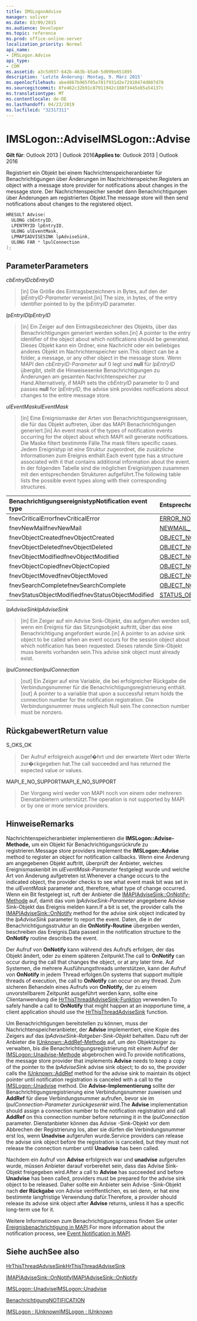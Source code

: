 ```yaml
---
title: IMSLogonAdvise
manager: soliver
ms.date: 03/09/2015
ms.audience: Developer
ms.topic: reference
ms.prod: office-online-server
localization_priority: Normal
api_name:
- IMSLogon.Advise
api_type:
- COM
ms.assetid: a3c5d937-642b-463b-b5a0-5d099e651895
description: 'Letzte Änderung: Montag, 9. März 2015'
ms.openlocfilehash: abe4867b965f05e781f931d2e72920474d007d78
ms.sourcegitcommit: 8fe462c32b91c87911942c188f3445e85a54137c
ms.translationtype: MT
ms.contentlocale: de-DE
ms.lasthandoff: 04/23/2019
ms.locfileid: "32317311"
---
```

# <a name="imslogonadvise"></a><span data-ttu-id="40131-103">IMSLogon::Advise</span><span class="sxs-lookup"><span data-stu-id="40131-103">IMSLogon::Advise</span></span>

  
  
<span data-ttu-id="40131-104">**Gilt für**: Outlook 2013 | Outlook 2016</span><span class="sxs-lookup"><span data-stu-id="40131-104">**Applies to**: Outlook 2013 | Outlook 2016</span></span> 
  
<span data-ttu-id="40131-105">Registriert ein Objekt bei einem Nachrichtenspeicheranbieter für Benachrichtigungen über Änderungen im Nachrichtenspeicher.</span><span class="sxs-lookup"><span data-stu-id="40131-105">Registers an object with a message store provider for notifications about changes in the message store.</span></span> <span data-ttu-id="40131-106">Der Nachrichtenspeicher sendet dann Benachrichtigungen über Änderungen am registrierten Objekt.</span><span class="sxs-lookup"><span data-stu-id="40131-106">The message store will then send notifications about changes to the registered object.</span></span>
  
```cpp
HRESULT Advise(
  ULONG cbEntryID,
  LPENTRYID lpEntryID,
  ULONG ulEventMask,
  LPMAPIADVISESINK lpAdviseSink,
  ULONG FAR * lpulConnection
);
```

## <a name="parameters"></a><span data-ttu-id="40131-107">Parameter</span><span class="sxs-lookup"><span data-stu-id="40131-107">Parameters</span></span>

 <span data-ttu-id="40131-108">_cbEntryID_</span><span class="sxs-lookup"><span data-stu-id="40131-108">_cbEntryID_</span></span>
  
> <span data-ttu-id="40131-109">[in] Die Größe des Eintragsbezeichners in Bytes, auf den der  _lpEntryID-Parameter_ verweist.</span><span class="sxs-lookup"><span data-stu-id="40131-109">[in] The size, in bytes, of the entry identifier pointed to by the  _lpEntryID_ parameter.</span></span> 
    
 <span data-ttu-id="40131-110">_lpEntryID_</span><span class="sxs-lookup"><span data-stu-id="40131-110">_lpEntryID_</span></span>
  
> <span data-ttu-id="40131-111">[in] Ein Zeiger auf den Eintragsbezeichner des Objekts, über das Benachrichtigungen generiert werden sollen.</span><span class="sxs-lookup"><span data-stu-id="40131-111">[in] A pointer to the entry identifier of the object about which notifications should be generated.</span></span> <span data-ttu-id="40131-112">Dieses Objekt kann ein Ordner, eine Nachricht oder ein beliebiges anderes Objekt im Nachrichtenspeicher sein.</span><span class="sxs-lookup"><span data-stu-id="40131-112">This object can be a folder, a message, or any other object in the message store.</span></span> <span data-ttu-id="40131-113">Wenn MAPI den  _cbEntryID-Parameter_ auf 0 legt und **null** für  _lpEntryID_ übergibt, stellt die Hinweisesenke Benachrichtigungen zu Änderungen am gesamten Nachrichtenspeicher zur Hand.</span><span class="sxs-lookup"><span data-stu-id="40131-113">Alternatively, if MAPI sets the  _cbEntryID_ parameter to 0 and passes **null** for  _lpEntryID_, the advise sink provides notifications about changes to the entire message store.</span></span>
    
 <span data-ttu-id="40131-114">_ulEventMask_</span><span class="sxs-lookup"><span data-stu-id="40131-114">_ulEventMask_</span></span>
  
> <span data-ttu-id="40131-115">[in] Eine Ereignismaske der Arten von Benachrichtigungsereignissen, die für das Objekt auftreten, über das MAPI Benachrichtigungen generiert.</span><span class="sxs-lookup"><span data-stu-id="40131-115">[in] An event mask of the types of notification events occurring for the object about which MAPI will generate notifications.</span></span> <span data-ttu-id="40131-116">Die Maske filtert bestimmte Fälle.</span><span class="sxs-lookup"><span data-stu-id="40131-116">The mask filters specific cases.</span></span> <span data-ttu-id="40131-117">Jedem Ereignistyp ist eine Struktur zugeordnet, die zusätzliche Informationen zum Ereignis enthält.</span><span class="sxs-lookup"><span data-stu-id="40131-117">Each event type has a structure associated with it that contains additional information about the event.</span></span> <span data-ttu-id="40131-118">In der folgenden Tabelle sind die möglichen Ereignistypen zusammen mit den entsprechenden Strukturen aufgeführt.</span><span class="sxs-lookup"><span data-stu-id="40131-118">The following table lists the possible event types along with their corresponding structures.</span></span>
    
|<span data-ttu-id="40131-119">**Benachrichtigungsereignistyp**</span><span class="sxs-lookup"><span data-stu-id="40131-119">**Notification event type**</span></span>|<span data-ttu-id="40131-120">**Entsprechende Struktur**</span><span class="sxs-lookup"><span data-stu-id="40131-120">**Corresponding structure**</span></span>|
|:-----|:-----|
|<span data-ttu-id="40131-121">fnevCriticalError</span><span class="sxs-lookup"><span data-stu-id="40131-121">fnevCriticalError</span></span>  <br/> |[<span data-ttu-id="40131-122">ERROR_NOTIFICATION</span><span class="sxs-lookup"><span data-stu-id="40131-122">ERROR_NOTIFICATION</span></span>](error_notification.md) <br/> |
|<span data-ttu-id="40131-123">fnevNewMail</span><span class="sxs-lookup"><span data-stu-id="40131-123">fnevNewMail</span></span>  <br/> |[<span data-ttu-id="40131-124">NEWMAIL_NOTIFICATION</span><span class="sxs-lookup"><span data-stu-id="40131-124">NEWMAIL_NOTIFICATION</span></span>](newmail_notification.md) <br/> |
|<span data-ttu-id="40131-125">fnevObjectCreated</span><span class="sxs-lookup"><span data-stu-id="40131-125">fnevObjectCreated</span></span>  <br/> |[<span data-ttu-id="40131-126">OBJECT_NOTIFICATION</span><span class="sxs-lookup"><span data-stu-id="40131-126">OBJECT_NOTIFICATION</span></span>](object_notification.md) <br/> |
|<span data-ttu-id="40131-127">fnevObjectDeleted</span><span class="sxs-lookup"><span data-stu-id="40131-127">fnevObjectDeleted</span></span>  <br/> |[<span data-ttu-id="40131-128">OBJECT_NOTIFICATION</span><span class="sxs-lookup"><span data-stu-id="40131-128">OBJECT_NOTIFICATION</span></span>](object_notification.md) <br/> |
|<span data-ttu-id="40131-129">fnevObjectModified</span><span class="sxs-lookup"><span data-stu-id="40131-129">fnevObjectModified</span></span>  <br/> |[<span data-ttu-id="40131-130">OBJECT_NOTIFICATION</span><span class="sxs-lookup"><span data-stu-id="40131-130">OBJECT_NOTIFICATION</span></span>](object_notification.md) <br/> |
|<span data-ttu-id="40131-131">fnevObjectCopied</span><span class="sxs-lookup"><span data-stu-id="40131-131">fnevObjectCopied</span></span>  <br/> |[<span data-ttu-id="40131-132">OBJECT_NOTIFICATION</span><span class="sxs-lookup"><span data-stu-id="40131-132">OBJECT_NOTIFICATION</span></span>](object_notification.md) <br/> |
|<span data-ttu-id="40131-133">fnevObjectMoved</span><span class="sxs-lookup"><span data-stu-id="40131-133">fnevObjectMoved</span></span>  <br/> |[<span data-ttu-id="40131-134">OBJECT_NOTIFICATION</span><span class="sxs-lookup"><span data-stu-id="40131-134">OBJECT_NOTIFICATION</span></span>](object_notification.md) <br/> |
|<span data-ttu-id="40131-135">fnevSearchComplete</span><span class="sxs-lookup"><span data-stu-id="40131-135">fnevSearchComplete</span></span>  <br/> |[<span data-ttu-id="40131-136">OBJECT_NOTIFICATION</span><span class="sxs-lookup"><span data-stu-id="40131-136">OBJECT_NOTIFICATION</span></span>](object_notification.md) <br/> |
|<span data-ttu-id="40131-137">fnevStatusObjectModified</span><span class="sxs-lookup"><span data-stu-id="40131-137">fnevStatusObjectModified</span></span>  <br/> |[<span data-ttu-id="40131-138">STATUS_OBJECT_NOTIFICATION</span><span class="sxs-lookup"><span data-stu-id="40131-138">STATUS_OBJECT_NOTIFICATION</span></span>](status_object_notification.md) <br/> |
   
 <span data-ttu-id="40131-139">_lpAdviseSink_</span><span class="sxs-lookup"><span data-stu-id="40131-139">_lpAdviseSink_</span></span>
  
> <span data-ttu-id="40131-140">[in] Ein Zeiger auf ein Advise Sink-Objekt, das aufgerufen werden soll, wenn ein Ereignis für das Sitzungsobjekt auftritt, über das eine Benachrichtigung angefordert wurde.</span><span class="sxs-lookup"><span data-stu-id="40131-140">[in] A pointer to an advise sink object to be called when an event occurs for the session object about which notification has been requested.</span></span> <span data-ttu-id="40131-141">Dieses ratende Sink-Objekt muss bereits vorhanden sein.</span><span class="sxs-lookup"><span data-stu-id="40131-141">This advise sink object must already exist.</span></span>
    
 <span data-ttu-id="40131-142">_lpulConnection_</span><span class="sxs-lookup"><span data-stu-id="40131-142">_lpulConnection_</span></span>
  
> <span data-ttu-id="40131-143">[out] Ein Zeiger auf eine Variable, die bei erfolgreicher Rückgabe die Verbindungsnummer für die Benachrichtigungsregistrierung enthält.</span><span class="sxs-lookup"><span data-stu-id="40131-143">[out] A pointer to a variable that upon a successful return holds the connection number for the notification registration.</span></span> <span data-ttu-id="40131-144">Die Verbindungsnummer muss ungleich Null sein.</span><span class="sxs-lookup"><span data-stu-id="40131-144">The connection number must be nonzero.</span></span>
    
## <a name="return-value"></a><span data-ttu-id="40131-145">Rückgabewert</span><span class="sxs-lookup"><span data-stu-id="40131-145">Return value</span></span>

<span data-ttu-id="40131-146">S_OK</span><span class="sxs-lookup"><span data-stu-id="40131-146">S_OK</span></span> 
  
> <span data-ttu-id="40131-147">Der Aufruf erfolgreich ausgef�hrt und der erwartete Wert oder Werte zur�ckgegeben hat.</span><span class="sxs-lookup"><span data-stu-id="40131-147">The call succeeded and has returned the expected value or values.</span></span>
    
<span data-ttu-id="40131-148">MAPI_E_NO_SUPPORT</span><span class="sxs-lookup"><span data-stu-id="40131-148">MAPI_E_NO_SUPPORT</span></span> 
  
> <span data-ttu-id="40131-149">Der Vorgang wird weder von MAPI noch von einem oder mehreren Dienstanbietern unterstützt.</span><span class="sxs-lookup"><span data-stu-id="40131-149">The operation is not supported by MAPI or by one or more service providers.</span></span>
    
## <a name="remarks"></a><span data-ttu-id="40131-150">Hinweise</span><span class="sxs-lookup"><span data-stu-id="40131-150">Remarks</span></span>

<span data-ttu-id="40131-151">Nachrichtenspeicheranbieter implementieren die **IMSLogon::Advise-Methode,** um ein Objekt für Benachrichtigungsrückrufe zu registrieren.</span><span class="sxs-lookup"><span data-stu-id="40131-151">Message store providers implement the **IMSLogon::Advise** method to register an object for notification callbacks.</span></span> <span data-ttu-id="40131-152">Wenn eine Änderung am angegebenen Objekt auftritt, überprüft der Anbieter, welches Ereignismaskenbit im  _ulEventMask-Parameter_ festgelegt wurde und welche Art von Änderung aufgetreten ist.</span><span class="sxs-lookup"><span data-stu-id="40131-152">Whenever a change occurs to the indicated object, the provider checks to see what event mask bit was set in the  _ulEventMask_ parameter and, therefore, what type of change occurred.</span></span> <span data-ttu-id="40131-153">Wenn ein Bit festgelegt ist, ruft der Anbieter die [IMAPIAdviseSink::OnNotify-Methode](imapiadvisesink-onnotify.md) auf, damit das vom  _lpAdviseSink-Parameter_ angegebene Advise Sink-Objekt das Ereignis melden kann.</span><span class="sxs-lookup"><span data-stu-id="40131-153">If a bit is set, the provider calls the [IMAPIAdviseSink::OnNotify](imapiadvisesink-onnotify.md) method for the advise sink object indicated by the  _lpAdviseSink_ parameter to report the event.</span></span> <span data-ttu-id="40131-154">Daten, die in der Benachrichtigungsstruktur an die **OnNotify-Routine** übergeben werden, beschreiben das Ereignis.</span><span class="sxs-lookup"><span data-stu-id="40131-154">Data passed in the notification structure to the **OnNotify** routine describes the event.</span></span> 
  
<span data-ttu-id="40131-155">Der Aufruf von **OnNotify** kann während des Aufrufs erfolgen, der das Objekt ändert, oder zu einem späteren Zeitpunkt.</span><span class="sxs-lookup"><span data-stu-id="40131-155">The call to **OnNotify** can occur during the call that changes the object, or at any later time.</span></span> <span data-ttu-id="40131-156">Auf Systemen, die mehrere Ausführungsthreads unterstützen, kann der Aufruf von **OnNotify** in jedem Thread erfolgen.</span><span class="sxs-lookup"><span data-stu-id="40131-156">On systems that support multiple threads of execution, the call to **OnNotify** can occur on any thread.</span></span> <span data-ttu-id="40131-157">Zum sicheren Behandeln eines Aufrufs von **OnNotify,** der zu einem unvorstellbarem Zeitpunkt ausgeführt werden kann, sollte eine Clientanwendung die [HrThisThreadAdviseSink-Funktion](hrthisthreadadvisesink.md) verwenden.</span><span class="sxs-lookup"><span data-stu-id="40131-157">To safely handle a call to **OnNotify** that might happen at an inopportune time, a client application should use the [HrThisThreadAdviseSink](hrthisthreadadvisesink.md) function.</span></span> 
  
<span data-ttu-id="40131-158">Um Benachrichtigungen bereitstellen zu können, muss der Nachrichtenspeicheranbieter, der **Advise** implementiert, eine Kopie des Zeigers auf das  _lpAdviseSink-Ratgeber-Sink-Objekt_ behalten. Dazu ruft der Anbieter die [IUnknown::AddRef-Methode](https://msdn.microsoft.com/library/ms691379%28v=VS.85%29.aspx) auf, um den Objektzeiger zu verwalten, bis die Benachrichtigungsregistrierung mit einem Aufruf der [IMSLogon::Unadvise-Methode](imslogon-unadvise.md) abgebrochen wird.</span><span class="sxs-lookup"><span data-stu-id="40131-158">To provide notifications, the message store provider that implements **Advise** needs to keep a copy of the pointer to the  _lpAdviseSink_ advise sink object; to do so, the provider calls the [IUnknown::AddRef](https://msdn.microsoft.com/library/ms691379%28v=VS.85%29.aspx) method for the advise sink to maintain its object pointer until notification registration is canceled with a call to the [IMSLogon::Unadvise](imslogon-unadvise.md) method.</span></span> <span data-ttu-id="40131-159">Die **Advise-Implementierung** sollte der Benachrichtigungsregistrierung eine Verbindungsnummer zuweisen und **AddRef** für diese Verbindungsnummer aufrufen, bevor sie im  _lpulConnection-Parameter zurückgesenkt_ wird.</span><span class="sxs-lookup"><span data-stu-id="40131-159">The **Advise** implementation should assign a connection number to the notification registration and call **AddRef** on this connection number before returning it in the  _lpulConnection_ parameter.</span></span> <span data-ttu-id="40131-160">Dienstanbieter können das Advise -Sink-Objekt vor dem Abbrechen der Registrierung los, aber sie dürfen die Verbindungsnummer erst los, wenn **Unadvise** aufgerufen wurde.</span><span class="sxs-lookup"><span data-stu-id="40131-160">Service providers can release the advise sink object before the registration is canceled, but they must not release the connection number until **Unadvise** has been called.</span></span> 
  
<span data-ttu-id="40131-161">Nachdem ein Aufruf von **Advise** erfolgreich war und **unadvise** aufgerufen wurde, müssen Anbieter darauf vorbereitet sein, dass das Advise Sink-Objekt freigegeben wird.</span><span class="sxs-lookup"><span data-stu-id="40131-161">After a call to **Advise** has succeeded and before **Unadvise** has been called, providers must be prepared for the advise sink object to be released.</span></span> <span data-ttu-id="40131-162">Daher sollte ein Anbieter sein Advise -Sink-Objekt nach **der Rückgabe** von Advise veröffentlichen, es sei denn, er hat eine bestimmte langfristige Verwendung dafür.</span><span class="sxs-lookup"><span data-stu-id="40131-162">Therefore, a provider should release its advise sink object after **Advise** returns, unless it has a specific long-term use for it.</span></span> 
  
<span data-ttu-id="40131-163">Weitere Informationen zum Benachrichtigungsprozess finden Sie unter [Ereignisbenachrichtigung in MAPI](event-notification-in-mapi.md).</span><span class="sxs-lookup"><span data-stu-id="40131-163">For more information about the notification process, see [Event Notification in MAPI](event-notification-in-mapi.md).</span></span> 
  
## <a name="see-also"></a><span data-ttu-id="40131-164">Siehe auch</span><span class="sxs-lookup"><span data-stu-id="40131-164">See also</span></span>



[<span data-ttu-id="40131-165">HrThisThreadAdviseSink</span><span class="sxs-lookup"><span data-stu-id="40131-165">HrThisThreadAdviseSink</span></span>](hrthisthreadadvisesink.md)
  
[<span data-ttu-id="40131-166">IMAPIAdviseSink::OnNotify</span><span class="sxs-lookup"><span data-stu-id="40131-166">IMAPIAdviseSink::OnNotify</span></span>](imapiadvisesink-onnotify.md)
  
[<span data-ttu-id="40131-167">IMSLogon::Unadvise</span><span class="sxs-lookup"><span data-stu-id="40131-167">IMSLogon::Unadvise</span></span>](imslogon-unadvise.md)
  
[<span data-ttu-id="40131-168">Benachrichtigung</span><span class="sxs-lookup"><span data-stu-id="40131-168">NOTIFICATION</span></span>](notification.md)
  
[<span data-ttu-id="40131-169">IMSLogon : IUnknown</span><span class="sxs-lookup"><span data-stu-id="40131-169">IMSLogon : IUnknown</span></span>](imslogoniunknown.md)


